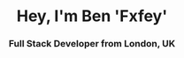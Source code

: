 <h1 align="center">Hey, I'm Ben 'Fxfey'</h1>
<h3 align="center">Full Stack Developer from London, UK</h3>
